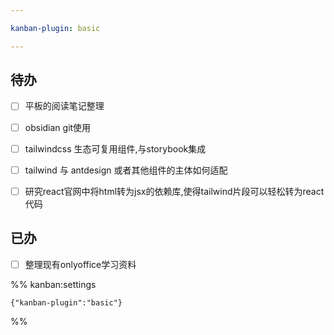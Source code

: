 ```yaml
---

kanban-plugin: basic

---
```


## 待办

- [ ] 平板的阅读笔记整理
- [ ] obsidian git使用
- [ ] tailwindcss 生态可复用组件,与storybook集成
- [ ] tailwind 与 antdesign 或者其他组件的主体如何适配
- [ ] 研究react官网中将html转为jsx的依赖库,使得tailwind片段可以轻松转为react代码


## 已办

- [ ] 整理现有onlyoffice学习资料




%% kanban:settings
```
{"kanban-plugin":"basic"}
```
%%